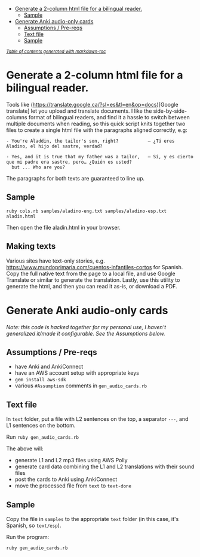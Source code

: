 - [Generate a 2-column html file for a bilingual reader.](#generate-a-2-column-html-file-for-a-bilingual-reader)
  * [Sample](#sample)
- [Generate Anki audio-only cards](#generate-anki-audio-only-cards)
  * [Assumptions / Pre-reqs](#assumptions---pre-reqs)
  * [Text file](#text-file)
  * [Sample](#sample-1)

<small><i><a href='http://ecotrust-canada.github.io/markdown-toc/'>Table of contents generated with markdown-toc</a></i></small>


# Generate a 2-column html file for a bilingual reader.

Tools like (https://translate.google.ca/?sl=es&tl=en&op=docs)[Google translate] let you upload and translate documents.  I like the side-by-side-columns format of bilingual readers, and find it a hassle to switch between multiple documents when reading, so this quick script knits together two files to create a single html file with the paragraphs aligned correctly, e.g:

```
- You're Aladdin, the tailor's son, right?           – ¿Tú eres Aladino, el hijo del sastre, verdad?

- Yes, and it is true that my father was a tailor,   – Sí, y es cierto que mi padre era sastre, pero… ¿Quién es usted?
  but ... Who are you?
```

The paragraphs for both texts are guaranteed to line up.

## Sample

```
ruby cols.rb samples/aladino-eng.txt samples/aladino-esp.txt aladin.html
```

Then open the file aladin.html in your browser.

## Making texts

Various sites have text-only stories, e.g. https://www.mundoprimaria.com/cuentos-infantiles-cortos for Spanish.  Copy the full native text from the page to a local file, and use Google Translate or similar to generate the translation.  Lastly, use this utility to generate the html, and then you can read it as-is, or download a PDF.

# Generate Anki audio-only cards

_Note: this code is hacked together for my personal use, I haven't generalized it/made it configurable.  See the Assumptions below._

## Assumptions / Pre-reqs

* have Anki and AnkiConnect
* have an AWS account setup with appropriate keys
* `gem install aws-sdk`
* various `#Assumption` comments in `gen_audio_cards.rb`

## Text file

In `text` folder, put a file with L2 sentences on the top, a separator `---`, and L1 sentences on the bottom.

Run `ruby gen_audio_cards.rb`

The above will:

* generate L1 and L2 mp3 files using AWS Polly
* generate card data combining the L1 and L2 translations with their sound files
* post the cards to Anki using AnkiConnect
* move the processed file from `text` to `text-done`

## Sample

Copy the file in `samples` to the appropriate `text` folder (in this case, it's Spanish, so `text/esp`).

Run the program:

```
ruby gen_audio_cards.rb
```